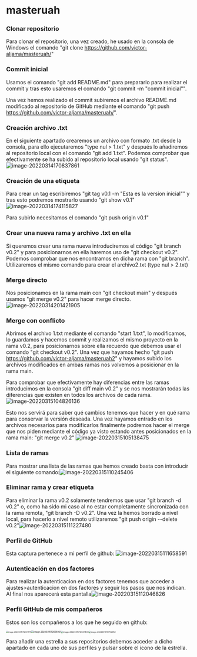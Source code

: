 # masteruah

### Clonar repositorio

Para clonar el repositorio, una vez creado, he usado en la consola de Windows el comando "git clone https://github.com/victor-aljama/masteruah/"

### Commit inicial

Usamos el comando "git add README.md" para prepararlo para realizar el commit y tras esto usaremos el comando "git commit -m "commit inicial"".

Una vez hemos realizado el commit  subiremos el archivo README.md modificado al repositorio de GitHub mediante el comando "git push https://github.com/victor-aljama/masteruah/".

### Creación archivo .txt

En el siguiente apartado crearemos un archivo con formato .txt desde la consola, para ello ejecutaremos "type nul > 1.txt" y después lo añadiremos al repositorio local con el comando "git add 1.txt". Podemos comprobar que efectivamente se ha subido al repositorio local usando "git status".![image-20220314170837861](C:\Users\victo\AppData\Roaming\Typora\typora-user-images\image-20220314170837861.png)

### Creación de una etiqueta

Para crear un tag escribiremos "git tag v0.1 -m "Esta es la version inicial"" y tras esto podremos mostrarlo usando "git show v0.1"![image-20220314174115827](C:\Users\victo\AppData\Roaming\Typora\typora-user-images\image-20220314174115827.png)

Para subirlo necesitamos el comando "git push origin v0.1"

### Crear una nueva rama y archivo .txt en ella

Si queremos crear una rama nueva introduciremos el código "git branch v0.2" y para posicionarnos en ella haremos uso de "git checkout v0.2". Podemos comprobar que nos encontramos en dicha rama con "git branch". Utilizaremos el mismo comando para crear el archivo2.txt (type nul > 2.txt)

### Merge directo

Nos posicionamos en la rama main con "git checkout main" y después usamos "git merge v0.2" para hacer merge directo.![image-20220314201421905](C:\Users\victo\AppData\Roaming\Typora\typora-user-images\image-20220314201421905.png)

### Merge con conflicto

Abrimos el archivo 1.txt mediante el comando "start 1.txt", lo modificamos, lo guardamos y hacemos commit y realizamos el mismo proyecto en la rama v0.2, para posicionarnos sobre ella recuerdo que debemos usar el comando "git checkout v0.2". Una vez que hayamos hecho "git push https://github.com/victor-aljama/masteruah2" y hayamos subido los archivos modificados en ambas ramas nos volvemos a posicionar en la rama main.

Para comprobar que efectivamente hay diferencias entre las ramas introducimos en la consola "git diff main v0.2" y se nos mostrarán todas las diferencias que existen en todos los archivos de cada rama.![image-20220315104826136](C:\Users\victo\AppData\Roaming\Typora\typora-user-images\image-20220315104826136.png)

Esto nos servirá para saber qué cambios tenemos que hacer y en qué rama para conservar la versión deseada. Una vez hayamos entrado en los archivos necesarios para modificarlos finalmente podremos hacer el merge que nos piden mediante el código ya visto estando antes posicionados en la rama main: "git merge v0.2" ![image-20220315105138475](C:\Users\victo\AppData\Roaming\Typora\typora-user-images\image-20220315105138475.png)

### Lista de ramas

Para mostrar una lista de las ramas que hemos creado basta con introducir el siguiente comando:![image-20220315110245406](C:\Users\victo\AppData\Roaming\Typora\typora-user-images\image-20220315110245406.png)

### Eliminar rama y crear etiqueta

Para eliminar la rama v0.2 solamente tendremos que usar "git branch -d v0.2" o, como ha sido mi caso al no estar completamente sincronizada con la rama remota, "git branch -D v0.2". Una vez la hemos borrado a nivel local, para hacerlo a nivel remoto utilizaremos "git push origin --delete v0.2"![image-20220315111227480](C:\Users\victo\AppData\Roaming\Typora\typora-user-images\image-20220315111227480.png)

### Perfil  de  GitHub

Esta captura pertenece a mi perfil de github: ![image-20220315111658591](C:\Users\victo\AppData\Roaming\Typora\typora-user-images\image-20220315111658591.png)

### Autenticación en dos factores

Para realizar la autenticacion en dos factores tenemos que acceder a ajustes>autenticacion en dos factores y seguir los pasos que nos indican. Al final nos aparecerá esta pantalla![image-20220315112046826](C:\Users\victo\AppData\Roaming\Typora\typora-user-images\image-20220315112046826.png)

### Perfil GitHub de mis compañeros

Estos son los compañeros a los que he seguido en github:

<img src="C:\Users\victo\AppData\Roaming\Typora\typora-user-images\image-20220315112441776.png" alt="image-20220315112441776" style="zoom:35%;" /><img src="C:\Users\victo\AppData\Roaming\Typora\typora-user-images\image-20220315112535921.png" alt="image-20220315112535921" style="zoom:41%;" /><img src="C:\Users\victo\AppData\Roaming\Typora\typora-user-images\image-20220315112637849.png" alt="image-20220315112637849" style="zoom:38%;" /><img src="C:\Users\victo\AppData\Roaming\Typora\typora-user-images\image-20220315112732952.png" alt="image-20220315112732952" style="zoom:37%;" />

Para añadir una estrella a sus repositorios debemos acceder a dicho apartado en cada uno de sus perfiles y pulsar sobre el icono de la estrella.



